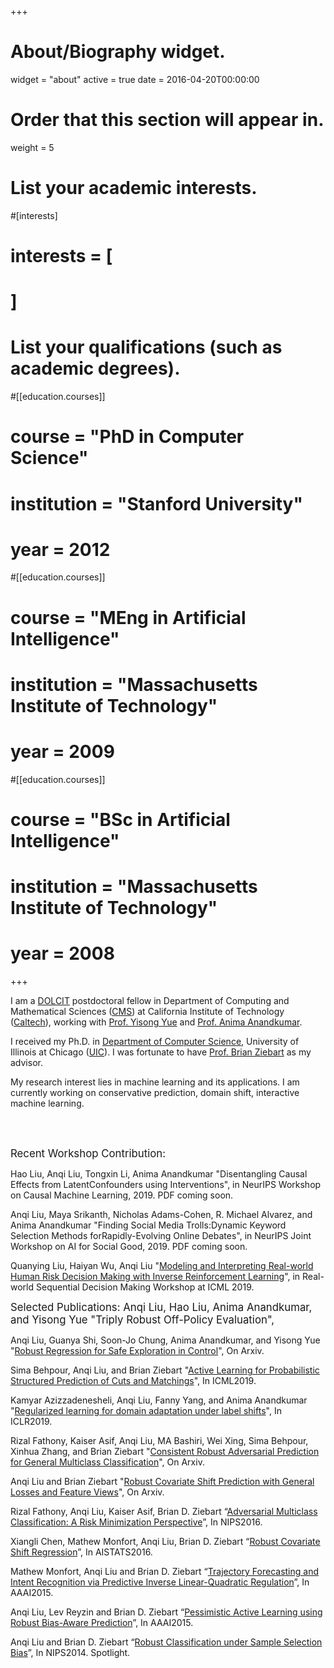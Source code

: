 +++
# About/Biography widget.
widget = "about"
active = true
date = 2016-04-20T00:00:00

# Order that this section will appear in.
weight = 5

# List your academic interests.
#[interests]
#  interests = [

#  ]

# List your qualifications (such as academic degrees).
#[[education.courses]]
#  course = "PhD in Computer Science"
#  institution = "Stanford University"
#  year = 2012

#[[education.courses]]
#  course = "MEng in Artificial Intelligence"
#  institution = "Massachusetts Institute of Technology"
#  year = 2009

#[[education.courses]]
#  course = "BSc in Artificial Intelligence"
#  institution = "Massachusetts Institute of Technology"
#  year = 2008

+++


I am a [DOLCIT](http://dolcit.cms.caltech.edu/index.html) postdoctoral fellow in Department of Computing and Mathematical Sciences ([CMS](http://www.cms.caltech.edu/)) at California Institute of Technology ([Caltech](http://www.caltech.edu/)), working with [Prof. Yisong Yue](http://www.yisongyue.com/index.php) and [Prof. Anima Anandkumar](http://tensorlab.cms.caltech.edu/users/anima/).

I received my Ph.D. in [Department of Computer Science](https://www.cs.uic.edu/), University of Illinois at Chicago ([UIC](https://uic.edu/)). I was fortunate to have [Prof. Brian Ziebart](https://www.cs.uic.edu/Ziebart) as my advisor.

My research interest lies in machine learning and its applications. I am currently working on conservative prediction, domain shift, interactive machine learning.


<br/><br/>
<!-- <span style="font-size:larger;">News:</space> -->


<span style="font-size:larger;">Recent Workshop Contribution:</space>

Hao Liu, Anqi Liu, Tongxin Li, Anima Anandkumar "Disentangling Causal Effects from LatentConfounders using Interventions", in NeurIPS Workshop on Causal Machine Learning, 2019. PDF coming soon.

Anqi Liu, Maya Srikanth, Nicholas Adams-Cohen, R. Michael Alvarez, and Anima Anandkumar "Finding Social Media Trolls:Dynamic Keyword Selection Methods forRapidly-Evolving Online Debates", in NeurIPS Joint Workshop on AI for Social Good, 2019. PDF coming soon.

Quanying Liu, Haiyan Wu, Anqi Liu "[Modeling and Interpreting Real-world Human Risk Decision Making with Inverse Reinforcement Learning](https://arxiv.org/abs/1906.05803)", in Real-world Sequential Decision Making Workshop at ICML 2019.

<span style="font-size:larger;">Selected Publications:</space>
Anqi Liu, Hao Liu, Anima Anandkumar, and Yisong Yue "Triply Robust Off-Policy Evaluation", 

Anqi Liu, Guanya Shi, Soon-Jo Chung, Anima Anandkumar, and Yisong Yue "[Robust Regression for Safe Exploration in Control](https://arxiv.org/abs/1906.05819)", On Arxiv.

Sima Behpour, Anqi Liu, and Brian Ziebart "[Active Learning for Probabilistic Structured Prediction of Cuts and Matchings](http://proceedings.mlr.press/v97/behpour19a.html)", In ICML2019.

Kamyar Azizzadenesheli, Anqi Liu, Fanny Yang, and Anima Anandkumar "[Regularized learning for domain adaptation under label shifts](https://arxiv.org/abs/1903.09734)", In ICLR2019.


Rizal Fathony, Kaiser Asif, Anqi Liu, MA Bashiri, Wei Xing, Sima Behpour, Xinhua Zhang, and Brian Ziebart "[Consistent Robust Adversarial Prediction for General Multiclass Classification](https://arxiv.org/abs/1812.07526)", On Arxiv.


Anqi Liu and Brian Ziebart "[Robust Covariate Shift Prediction with General Losses and Feature Views](https://arxiv.org/abs/1712.10043)", On Arxiv.

Rizal Fathony, Anqi Liu, Kaiser Asif, Brian D. Ziebart “[Adversarial Multiclass Classification: A Risk Minimization Perspective](http://papers.nips.cc/paper/6088-adversarial-multiclass-classification-a-risk-minimization-perspective)”, In NIPS2016.

Xiangli Chen, Mathew Monfort, Anqi Liu, Brian D. Ziebart “[Robust Covariate Shift Regression](http://proceedings.mlr.press/v51/chen16d.pdf)”, In AISTATS2016.

Mathew Monfort, Anqi Liu and Brian D. Ziebart “[Trajectory Forecasting and Intent Recognition via Predictive Inverse Linear-Quadratic Regulation](https://www.aaai.org/ocs/index.php/AAAI/AAAI15/paper/viewPaper/9897)”, In AAAI2015.

Anqi Liu, Lev Reyzin and Brian D. Ziebart “[Pessimistic Active Learning using Robust Bias-Aware Prediction](https://www.aaai.org/ocs/index.php/AAAI/AAAI15/paper/viewPaper/9755)”, In AAAI2015.

Anqi Liu and Brian D. Ziebart “[Robust Classification under Sample Selection Bias](http://papers.nips.cc/paper/5458-robust-classification-under-sample-selection-bias)”, In NIPS2014. Spotlight.

<br/><br/>
